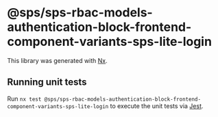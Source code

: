 # @sps/sps-rbac-models-authentication-block-frontend-component-variants-sps-lite-login

This library was generated with [Nx](https://nx.dev).

## Running unit tests

Run `nx test @sps/sps-rbac-models-authentication-block-frontend-component-variants-sps-lite-login` to execute the unit tests via [Jest](https://jestjs.io).
